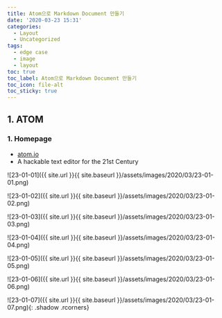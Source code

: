 ```yaml
---
title: Atom으로 Markdown Document 만들기
date: '2020-03-23 15:31'
categories:
  - Layout
  - Uncategorized
tags:
  - edge case
  - image
  - layout
toc: true
toc_label: Atom으로 Markdown Document 만들기
toc_icon: file-alt
toc_sticky: true
---
```


## 1. ATOM
### 1. Homepage
* [atom.io](https://atom.io)
* A hackable text editor for the 21st Century

![23-01-01]({{ site.url }}{{ site.baseurl }}/assets/images/2020/03/23-01-01.png)

![23-01-02]({{ site.url }}{{ site.baseurl }}/assets/images/2020/03/23-01-02.png)

![23-01-03]({{ site.url }}{{ site.baseurl }}/assets/images/2020/03/23-01-03.png)

![23-01-04]({{ site.url }}{{ site.baseurl }}/assets/images/2020/03/23-01-04.png)

![23-01-05]({{ site.url }}{{ site.baseurl }}/assets/images/2020/03/23-01-05.png)

![23-01-06]({{ site.url }}{{ site.baseurl }}/assets/images/2020/03/23-01-06.png)

![23-01-07]({{ site.url }}{{ site.baseurl }}/assets/images/2020/03/23-01-07.png){: .shadow .rcorners}
